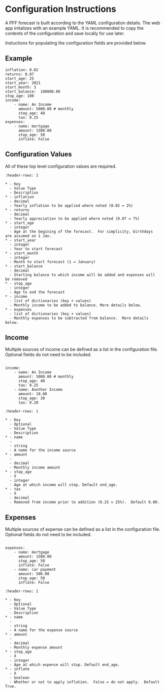 # Configuration Instructions

A PFF forecast is built according to the YAML configuration details.  The
web app initalizes with an example YAML.  It is recommended to copy the contents
of the configuration and save locally for use later.

Instuctions for populating the configuration fields are provided below.

## Example

```{code-block} yaml
inflation: 0.02
returns: 0.07
start_age: 25
start_year: 2021
start_month: 3
start_balance:  100000.00
stop_age: 100
income:
    - name: An Income
      amount: 5000.00 # monthly
      stop_age: 40
      tax: 0.25
expenses:
    - name: mortgage
      amount: 1500.00
      stop_age: 50
      inflate: False
```

## Configuration Values

All of these top level configuration values are required.

```{list-table} Configuration Values
:header-rows: 1

* - Key
  - Value Type
  - Description
* - inflation
  - decimal
  - Yearly inflation to be applied where noted (0.02 = 2%)
* - returns
  - decimal
  - Yearly appreciation to be applied where noted (0.07 = 7%)
* - start_age
  - integer
  - Age at the begining of the forecast.  For simplicity, birthdays are assumed on 1 Jan.
* - start_year
  - integer
  - Year to start forecast
* - start_month
  - integer
  - Month to start forecast (1 = January)
* - start_balance
  - decimal
  - Starting balance to which income will be added and expenses will be removed
* - stop_age
  - integer
  - Age to end the forecast
* - income
  - list of dictionaries (key + values)
  - Monthly income to be added to balance. More details below.
* - expenses
  - list of dictionaries (key + values)
  - Monthly expenses to be subtracted from balance.  More details below.
```

## Income

Multiple sources of income can be defined as a list
in the configuration file.  Optional fields do not
need to be included.

```{note} Income increases according to inflation.
```

```{code-block} yaml
income:
    - name: An Income
      amount: 5000.00 # monthly
      stop_age: 40
      tax: 0.25
    - name: Another Income
      amount: 10.00
      stop_age: 30
      tax: 0.20
```

```{list-table} Income Configuration
:header-rows: 1

* - Key
  - Optional
  - Value Type
  - Description
* - name
  - 
  - string
  - A name for the income source
* - amount
  - 
  - decimal
  - Monthly income amount
* - stop_age
  - X
  - integer
  - Age at which income will stop. Default end_age.
* - tax
  - X
  - decimal
  - Removed from income prior to addition (0.25 = 25%).  Default 0.00.
```

## Expenses

Multiple sources of expense can be defined as a list
in the configuration file.  Optional fields do not
need to be included.

```{note} Expenses increase according to inflation.
```

```{code-block} yaml
expenses:
    - name: mortgage
      amount: 1500.00
      stop_age: 50
      inflate: False
    - name: car payment
      amount: 500.00
      stop_age: 50
      inflate: False
```

```{list-table} Income Configuration
:header-rows: 1

* - Key
  - Optional
  - Value Type
  - Description
* - name
  - 
  - string
  - A name for the expense source
* - amount
  - 
  - decimal
  - Monthly expense amount
* - stop_age
  - X
  - integer
  - Age at which expense will stop. Default end_age.
* - inflate
  - X
  - boolean
  - Whether or not to apply inflation.  False = do not apply.  Default True.
```
